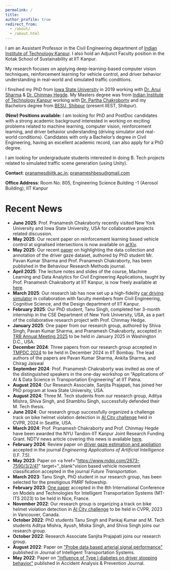 ```yaml
---
permalink: /
title: 
author_profile: true
redirect_from: 
  - /about/
  - /about.html
---
```


I am an Assistant Professor in the Civil Engineering department of <a href="https://www.iitk.ac.in/new/pranamesh-chakraborty" target="_blank">Indian Institute of Technology Kanpur</a>. I also hold an Adjunct Faculty position in the Kotak School of Sustainability at IIT Kanpur.


My research focuses on applying deep-learning-based computer vision techniques, reinforcement learning for vehicle control, and driver behavior understanding in real-world and simulated traffic conditions. 


I finsihed my PhD from <a href="https://www.iastate.edu/" target="_blank">Iowa State University</a> in 2019 working with <a href="https://www.ccee.iastate.edu/directory/?user_page=anujs" target="_blank">Dr. Anuj Sharma</a> & <a href="http://home.engineering.iastate.edu/~chinmay/" target="_blank">Dr. Chinmay Hegde</a>. My Masters degree was from <a href="http://www.iitk.ac.in/" target="_blank">Indian Institute of Technology Kanpur</a> working with <a href="http://home.iitk.ac.in/~partha/" target="_blank">Dr. Partha Chakroborty</a> and my Bachelors degree from <a href="http://www.iiests.ac.in/" target="_blank">BESU, Shibpur</a> (present IIEST, Shibpur).

**(New) Positions available:** I am looking for PhD and PostDoc candidates with a strong academic background interested in working on exciting problems related to machine learning, computer vision, reinforcement learning, and driver behavior understanding (driving simulator and real-world conditions). Candidates with only a Bachelor’s degree in Civil Engineering, having an excellent academic record, can also apply for a PhD degree.

I am looking for undergraduate students interested in doing B. Tech projects related to simulated traffic scene generation (using Unity).

**Contact**: pranames@iitk.ac.in; pranameshbesu@gmail.com

**Office Address**: Room No. 805, Engineering Science Building -1 (Aerosol Building), IIT Kanpur

Recent News
======
* **June 2025**: Prof. Pranamesh Chakraborty recently visited New York University and Iowa State University, USA for collaborative projects related discussion.
* **May 2025**: Our recent paper on reinforcement learning based vehicle control at signalised intersections is now available on <a href="https://arxiv.org/abs/2505.08896" target="_blank">arXiv</a>. 
* **May 2025**: Our recent <a href="https://link.springer.com/article/10.3758/s13428-025-02679-2" target="_blank">paper</a> on highlighting the data collection and annotation of the driver gaze dataset, authored by PhD student Mr. Pavan Kumar Sharma and Prof. Pranamesh Chakraborty, has been published in the Behaviour Research Methods journal.
* **April 2025**: The lecture notes and slides of the course, Machine Learning and Data Analytics for Civil Engineering Applications, taught by Prof. Pranamesh Chakraborty at IIT Kanpur, is now freely available at <a href="https://pranamesh.github.io/teaching/ce784" target="_blank">here</a>.
* **March 2025**: Our research lab has now set up a high-fidelity <a href="https://www.linkedin.com/feed/update/urn:li:activity:7315005758218084352/?actorCompanyId=102065052" target="_blank">car driving simulator</a> in collaboration with faculty members from Civil Engineering, Cognitive Science, and the Design department of IIT Kanpur.
* **February 2025**: Our PhD student, Tanu Singh, completed her 3-month internship in the CSE Department of New York University, USA, as a part of the collaborative research project with Prof. Chinmay Hedge.
* **January 2025**: One paper from our research group, authored by Shiva Singh, Pavan Kumar Sharma, and Pranamesh Chakraborty, accepted in <a href="https://trb-annual-meeting.nationalacademies.org/" target="_blank">TRB Annual Meeting 2025</a> to be held in January 2025 in Washington D.C., USA.
* **December 2024**: Three papers from our research group accepted in <a href="https://www.civil.iitb.ac.in/tpmdc/" target="_blank">TMPDC 2024</a> to be held in December 2024 in IIT Bombay. The lead authors of the papers are Pavan Kumar Sharma, Ankita Sharma, and Chirag Jaiswal 
* **September 2024**: Prof. Pranamesh Chakraborty was invited as one of  the distinguished speakers in the one-day workshop on “Applications of AI & Data Science in Transportation Engineering” at IIT Patna.
* **August 2024**: Our Research Associate, Sanjita Prajapati, has joined her PhD program at Iowa State University, USA.
* **August 2024**: Three M. Tech students from our research group, Aditya Mishra, Shiva Singh, and Shambhu Singh, successfully defended their M. Tech thesis.
* **June 2024**: Our research group successfully organized a challenge track on bike helmet violation detection in <a href="https://www.aicitychallenge.org/" target="_blank">AI City challenge</a> held in CVPR, 2024 in Seattle, USA.
* **March 2024**: Prof. Pranamesh Chakraborty and Prof. Chinmay Hegde have been awarded the NYU Tandon-IIT Kanpur Joint Research Funding Grant. NDTV news article covering this news is available <a href="https://www.ndtv.com/education/iit-kanpur-collaborates-with-new-york-university-on-7-innovative-research-projects-6237322" target="_blank">here</a>.
* **February 2024**: Review paper on <a href="https://www.sciencedirect.com/science/article/pii/S0952197624002756" target="_blank">driver gaze estimation and appliation</a> accepted in the journal *Engineering Applications of Artificial Intelligence* (I.F. 7.5).  
* **May 2023**: Paper on <a href="https://www.mdpi.com/2673-7590/3/2/41" target="_blank"vision based vehicle movement classification</a>   accepted in the journal *Future Transportation*.
* **March 2023**: Tanu Singh, PhD student in our research group, has been selected for the prestigious PMRF fellowship.
* **February 2023**: <a href="https://pranamesh.github.io/files/2023_veh_reidentification_mtits.pdf" target="_blank">One paper</a> accepted in the 8th International Conference on Models and Technologies for Intelligent Transportation Systems (MT-ITS 2023) to be held in Nice, France.
* **November 2022**: Our research group is organizing a track on bike helmet violation detection in <a href="https://www.aicitychallenge.org/" target="_blank">AI City challenge</a> to be held in CVPR, 2023 in Vancouver, Canada.
* **October 2022**: PhD students Tanu Singh and Pankaj Kumar and M. Tech students Aditya Mishra, Ayush, Miska Singh, and Shiva Singh joins our research group.
* **October 2022**: Research Associate Sanjita Prajapati joins our research group.
* **August 2022**: Paper on <a href="https://pranamesh.github.io/files/2022_probe_data_jits.pdf" target="_blank">"Probe data based arterial signal performance"</a> published in Journal of Intelligent Transportation Systems.
* **May 2022**: Paper on <a href="https://pranamesh.github.io/files/2022_diabetes_aap.pdf" target="_blank">"Influence of Type I diabetes on driver stopping behavior"</a> published in Accident Analysis & Prevention Journal.



